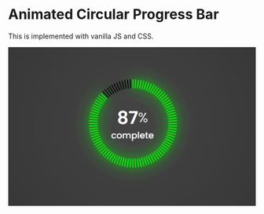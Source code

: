 # Animated Circular Progress Bar

This is implemented with vanilla JS and CSS. 

![Circular Progress Bar Screenshot](screenshot.jpg)
